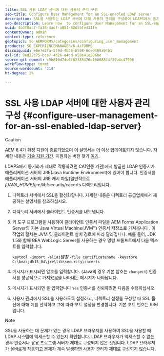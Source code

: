 ```yaml
---
title: SSL 사용 LDAP 서버에 대한 사용자 관리 구성
seo-title: Configure User Management for an SSL-enabled LDAP server
description: SSL을 사용하는 LDAP 서버에 대해 사용자 관리를 구성하여 LDAPS에서 동기화가 제대로 작동하도록 하는 방법을 알아봅니다.
seo-description: Learn how  to configure User Management for an SSL-enabled LDAP server to enable synchronization to work properly over LDAPS.
uuid: 4b3f8ac7-fa38-4adf-a851-82d55fe431fe
contentOwner: admin
content-type: reference
geptopics: SG_AEMFORMS/categories/configuring_user_management
products: SG_EXPERIENCEMANAGER/6.4/FORMS
discoiquuid: e6e7e2fa-579d-4b36-8598-6ced469a94b1
exl-id: 9ed22c75-bce7-4d26-a4cd-a58e41e5068e
source-git-commit: c5b816d74c6f02f85476d16868844f39b4c47996
workflow-type: tm+mt
source-wordcount: '314'
ht-degree: 2%

---
```


# SSL 사용 LDAP 서버에 대한 사용자 관리 구성 {#configure-user-management-for-an-ssl-enabled-ldap-server}

>[!CAUTION]
>
>AEM 6.4가 확장 지원이 종료되었으며 이 설명서는 더 이상 업데이트되지 않습니다. 자세한 내용은 [기술 지원 기간](https://helpx.adobe.com/kr/support/programs/eol-matrix.html). 지원되는 버전 찾기 [여기](https://experienceleague.adobe.com/docs/).

LDAPS에서 동기화가 제대로 작동하려면 CA(인증 기관)에서 발급한 LDAP 인증서가 애플리케이션 서버의 JRE(Java Runtime Environment)에 있어야 합니다. 인증서를 애플리케이션 서버의 JRE 캐시 파일(일반적으로 *[JAVA_HOME]*/jre/lib/security/cacerts 디렉토리입니다.

1. 디렉토리 서버에서 SSL을 활성화합니다. 자세한 내용은 디렉토리 공급업체에서 제공하는 설명서를 참조하십시오.
1. 디렉토리 서버에서 클라이언트 인증서를 내보냅니다.
1. 키 도구 프로그램을 사용하여 클라이언트 인증서 파일을 AEM Forms Application Server의 기본 Java Virtual Machine(JVM™) 인증서 저장소로 가져옵니다 . 이 작업의 절차는 JVM 및 클라이언트 설치 경로에 따라 달라집니다. 예를 들어, JDK 1.5와 함께 BEA WebLogic Server를 사용하는 경우 명령 프롬프트에서 다음 텍스트를 입력합니다.

   `keytool -import -alias`*별칭* `-file certificatename -keystore C:\bea\jdk15_04\jre\lib\security\cacerts`

1. 메시지가 표시되면 암호를 입력합니다. (Java의 경우 기본 암호는 `changeit`) 인증서를 성공적으로 가져왔음을 나타내는 메시지가 나타납니다.
1. 메시지가 표시되면 을 입력합니다 `Yes` 인증서를 신뢰하려면 다음을 수행하십시오.
1. 사용자 관리에서 SSL을 사용하도록 설정하고, 디렉토리 설정을 구성할 때 SSL 옵션에 대해 예를 선택하고 그에 따라 포트 설정을 변경합니다. 기본 포트 번호는 636입니다.

>[!NOTE]
>
>SSL을 사용하는 데 문제가 있는 경우 LDAP 브라우저를 사용하여 SSL을 사용할 때 LDAP 시스템에 액세스할 수 있는지 확인합니다. LDAP 브라우저가 액세스할 수 없는 경우 인증서나 응용 프로그램 서버가 제대로 구성되지 않은 것입니다. LDAP 브라우저가 올바르게 작동되고 문제가 계속 발생하면 사용자 관리가 제대로 구성되지 않습니다.
